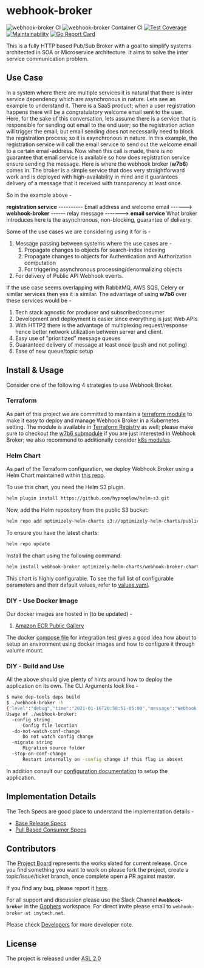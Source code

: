 # webhook-broker

![webhook-broker CI](https://github.com/newscred/webhook-broker/actions/workflows/build.yml/badge.svg)
![webhook-broker Container CI](https://github.com/newscred/webhook-broker/actions/workflows/container-build.yml/badge.svg)
[![Test Coverage](https://api.codeclimate.com/v1/badges/0242f0e077ad68716c26/test_coverage)](https://codeclimate.com/github/newscred/webhook-broker/test_coverage)
[![Maintainability](https://api.codeclimate.com/v1/badges/0242f0e077ad68716c26/maintainability)](https://codeclimate.com/github/newscred/webhook-broker/maintainability)
[![Go Report Card](https://goreportcard.com/badge/github.com/newscred/webhook-broker)](https://goreportcard.com/report/github.com/newscred/webhook-broker)

This is a fully HTTP based Pub/Sub Broker with a goal to simplify systems architected in SOA or Microservice architecture. It aims to solve the inter service communication problem.

## Use Case

In a system where there are multiple services it is natural that there is inter service dependency which are asynchronous in nature. Lets see an example to understand it. There is a SaaS product; when a user registration happens there will be a congratulatory welcome email sent to the user. Here, for the sake of this conversation, lets assume there is a service that is responsible for sending out email to the end user; so the registration action will trigger the email; but email sending does not necessarily need to block the registration process; so it is asynchronous in nature. In this example, the registration service will call the email service to send out the welcome email to a certain email-address. Now when this call is made, there is no guarantee that email service is available so how does registration service ensure sending the message. Here is where the webhook broker (**w7b6**) comes in. The broker is a simple service that does very straightforward work and is deployed with high-availability in mind and it guarantees delivery of a message that it received with transparency at least once.

So in the example above -

**registration service** ---------- Email address and welcome email ------> **webhook-broker** ------ relay message -------> **email service**
What broker introduces here is the asynchronous, non-blocking, guarantee of delivery.

Some of the use cases we are considering using it for is -

1. Message passing between systems where the use cases are -
   1. Propagate changes to objects for search-index indexing
   1. Propagate changes to objects for Authentication and Authorization computation
   1. For triggering asynchronous processing/denormalizing objects
1. For delivery of Public API Webhook events.

If the use case seems overlapping with RabbitMQ, AWS SQS, Celery or similar services then yes it is similar. The advantage of using **w7b6** over these services would be -

1. Tech stack agnostic for producer and subscriber/consumer
1. Development and deployment is easier since everything is just Web APIs
1. With HTTP2 there is the advantage of multiplexing request/response hence better network utilization between server and client.
1. Easy use of "prioritized" message queues
1. Guaranteed delivery of message at least once (push and not polling)
1. Ease of new queue/topic setup

## Install & Usage

Consider one of the following 4 strategies to use Webhook Broker.

### Terraform

As part of this project we are committed to maintain a [terraform module](https://github.com/imyousuf/terraform-aws-webhook-broker) to make it easy to deploy and manage Webhook Broker in a Kubernetes setting. The module is available in [Terraform Registry](https://registry.terraform.io/modules/imyousuf/webhook-broker/aws/latest?tab=inputs) as well; please make sure to checkout the [w7b6 submodule](https://registry.terraform.io/modules/imyousuf/webhook-broker/aws/latest/submodules/w7b6) if you are just interested in Webhook Broker; we also recommend to additionally consider [k8s modules](https://registry.terraform.io/modules/imyousuf/webhook-broker/aws/latest/submodules/kubernetes-goodies).

### Helm Chart

As part of the Terraform configuration, we deploy Webhook Broker using a Helm Chart maintained within [this repo](./deploy-pkg/webhook-broker-chart/README.md).

To use this chart, you need the Helm S3 plugin.
```bash
helm plugin install https://github.com/hypnoglow/helm-s3.git
```
Now, add the Helm repository from the public S3 bucket:
```bash
helm repo add optimizely-helm-charts s3://optimizely-helm-charts/public/stable
```
To ensure you have the latest charts:
```bash
helm repo update
```
Install the chart using the following command:
```bash
helm install webhook-broker optimizely-helm-charts/webhook-broker-chart --namespace my-namespace --values my-custom-values.yaml
```
This chart is highly configurable. To see the full list of configurable parameters and their default values, refer to [values.yaml](./deploy-pkg/webhook-broker-chart/values.yaml).

### DIY - Use Docker Image

Our docker images are hosted in (to be updated) -
1. [Amazon ECR Public Gallery](https://gallery.ecr.aws/optimizely/webhook-broker)
<!-- 1. [Docker Hub](https://hub.docker.com/repository/docker/imyousuf/webhook-broker)
2. [Github Docker Registry](https://github.com/users/imyousuf/packages/container/package/webhook-broker) -->
<!-- The difference being Docker Hub will have images for builds from `main` branch whenever a commit is pushed to the branch. Whereas Github registry will only contain releases. The distinction is made so that docker hub can be used for continuous deployment whereas Github Docker Registry for stable releases. -->
The docker [compose file](https://github.com/imyousuf/webhook-broker/blob/main/docker-compose.integration-test.yaml) for integration test gives a good idea how about to setup an environment using docker images and how to configure it through volume mount.

### DIY - Build and Use

All the above should give plenty of hints around how to deploy the application on its own. The CLI Arguments look like -

```bash
$ make dep-tools deps build
$ ./webhook-broker -h
{"level":"debug","time":"2021-01-16T20:58:51-05:00","message":"Webhook Broker - 0.1-dev"}
Usage of ./webhook-broker:
  -config string
      Config file location
  -do-not-watch-conf-change
      Do not watch config change
  -migrate string
      Migration source folder
  -stop-on-conf-change
      Restart internally on -config change if this flag is absent
```

In addition consult our [configuration documentation](./docs/configuration.md) to setup the application.

## Implementation Details

The Tech Specs are good place to understand the implementation details -

- [Base Release Specs](./docs/tech-specs/basic-spec.md)
- [Pull Based Consumer Specs](./docs/tech-specs/pull-consumer-spec.md)

## Contributors

The [Project Board](https://github.com/newscred/webhook-broker/projects/1) represents the works slated for current release. Once you find something you want to work on please fork the project, create a topic/issue/ticket branch, once complete open a PR against master.

If you find any bug, please report it [here](https://github.com/newscred/webhook-broker/issues).

For all support and discussion please use the Slack Channel **`#webhook-broker`** in the [Gophers](https://gophers.slack.com/) workspace. For direct invite please email to `webhook-broker at imytech.net`.

Please check [Developers](./docs/developers.md) for more developer note.

## License

The project is released under [ASL 2.0](./LICENSE)
